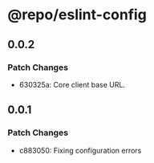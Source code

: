 # @repo/eslint-config

## 0.0.2

### Patch Changes

- 630325a: Core client base URL.

## 0.0.1

### Patch Changes

- c883050: Fixing configuration errors
